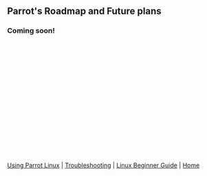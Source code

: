 ## Parrot's Roadmap and Future plans

### Coming soon!

&nbsp;

&nbsp;

&nbsp;

&nbsp;

&nbsp;

&nbsp;

&nbsp;

&nbsp;






&nbsp;

[Using Parrot Linux](https://www.parrotsec.org/docs/info/startpage/) | [Troubleshooting](https://www.parrotsec.org/docs/trbl/trbl-start/) | [Linux Beginner Guide](https://www.parrotsec.org/docs/library/lbg-start/) | [Home](https://www.parrotsec.org/docs/) 